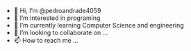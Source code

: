 - 👋 Hi, I’m @pedroandrade4059
- 👀 I’m interested in programing
- 🌱 I’m currently learning Computer Science and engineering
- 💞️ I’m looking to collaborate on ...
- 📫 How to reach me ...

<!---
pedroandrade4059/pedroandrade4059 is a ✨ special ✨ repository because its `README.md` (this file) appears on your GitHub profile.
You can click the Preview link to take a look at your changes.
--->

